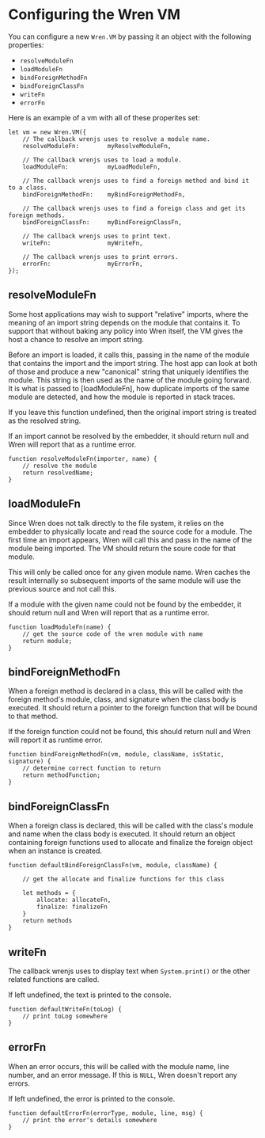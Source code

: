 # Configuring the Wren VM

You can configure a new `Wren.VM` by passing it an object with the following properties:
* `resolveModuleFn`
* `loadModuleFn`
* `bindForeignMethodFn`
* `bindForeignClassFn`
* `writeFn`
* `errorFn`


Here is an example of a vm with all of these properites set:

    let vm = new Wren.VM({
        // The callback wrenjs uses to resolve a module name.
        resolveModuleFn:        myResolveModuleFn,

        // The callback wrenjs uses to load a module.
        loadModuleFn:           myLoadModuleFn,

        // The callback wrenjs uses to find a foreign method and bind it to a class.
        bindForeignMethodFn:    myBindForeignMethodFn,

        // The callback wrenjs uses to find a foreign class and get its foreign methods.
        bindForeignClassFn:     myBindForeignClassFn,

        // The callback wrenjs uses to print text.
        writeFn:                myWriteFn,

        // The callback wrenjs uses to print errors.
        errorFn:                myErrorFn,
    });

## resolveModuleFn

Some host applications may wish to support "relative" imports, where the
meaning of an import string depends on the module that contains it. To
support that without baking any policy into Wren itself, the VM gives the
host a chance to resolve an import string.

Before an import is loaded, it calls this, passing in the name of the
module that contains the import and the import string. The host app can
look at both of those and produce a new "canonical" string that uniquely
identifies the module. This string is then used as the name of the module
going forward. It is what is passed to [loadModuleFn], how duplicate
imports of the same module are detected, and how the module is reported in
stack traces.

If you leave this function undefined, then the original import string is
treated as the resolved string.

If an import cannot be resolved by the embedder, it should return null and
Wren will report that as a runtime error.

    function resolveModuleFn(importer, name) {
        // resolve the module
        return resolvedName;
    }

## loadModuleFn

Since Wren does not talk directly to the file system, it relies on the
embedder to physically locate and read the source code for a module. The
first time an import appears, Wren will call this and pass in the name of
the module being imported. The VM should return the soure code for that
module.

This will only be called once for any given module name. Wren caches the
result internally so subsequent imports of the same module will use the
previous source and not call this.

If a module with the given name could not be found by the embedder, it
should return null and Wren will report that as a runtime error.

    function loadModuleFn(name) {
        // get the source code of the wren module with name
        return module;
    }

## bindForeignMethodFn

When a foreign method is declared in a class, this will be called with the
foreign method's module, class, and signature when the class body is
executed. It should return a pointer to the foreign function that will be
bound to that method.

If the foreign function could not be found, this should return null and
Wren will report it as runtime error.

    function bindForeignMethodFn(vm, module, className, isStatic, signature) {
        // determine correct function to return
        return methodFunction;
    }

## bindForeignClassFn

When a foreign class is declared, this will be called with the class's
module and name when the class body is executed. It should return an object
containing foreign functions used to allocate and finalize the foreign object
when an instance is created.

    function defaultBindForeignClassFn(vm, module, className) {

        // get the allocate and finalize functions for this class

        let methods = {
            allocate: allocateFn,
            finalize: finalizeFn
        }
        return methods
    }

## writeFn

The callback wrenjs uses to display text when `System.print()` or the other
related functions are called.

If left undefined, the text is printed to the console.

    function defaultWriteFn(toLog) {
        // print toLog somewhere
    }

## errorFn

When an error occurs, this will be called with the module name, line
number, and an error message. If this is `NULL`, Wren doesn't report any
errors.

If left undefined, the error is printed to the console.

    function defaultErrorFn(errorType, module, line, msg) {
        // print the error's details somewhere
    }
